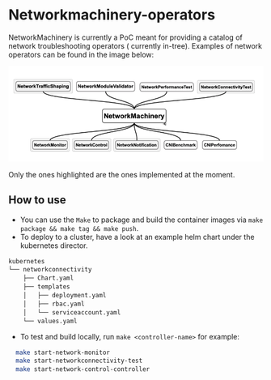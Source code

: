 # Networkmachinery-operators

NetworkMachinery is currently a PoC  meant for providing a catalog of network troubleshooting operators ( currently in-tree). Examples of network operators can be found in the image below:

![NetworkMachinery](docs/imgs/2019-05-19-20-44-05.png)

Only the ones highlighted are the ones implemented at the moment.

## How to use

- You can use the `Make` to package and build the container images via `make package && make tag && make push`.
- To deploy to a cluster, have a look at an example helm chart under the kubernetes director.

```bash
kubernetes
└── networkconnectivity
    ├── Chart.yaml
    ├── templates
    │   ├── deployment.yaml
    │   ├── rbac.yaml
    │   └── serviceaccount.yaml
    └── values.yaml
```

- To test and build locally, run `make <controller-name>` for example: 

```bash
  make start-network-monitor
  make start-networkconnectivity-test
  make start-network-control-controller
```
